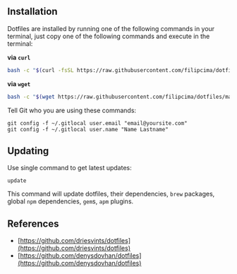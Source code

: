 ## Installation

Dotfiles are installed by running one of the following commands in your terminal, just copy one of the following commands and execute in the terminal:

**via `curl`**

```sh
bash -c "$(curl -fsSL https://raw.githubusercontent.com/filipcima/dotfiles/master/install.sh)"
```

**via `wget`**

```sh
bash -c "$(wget https://raw.githubusercontent.com/filipcima/dotfiles/master/install.sh -O -)"
```

Tell Git who you are using these commands:

```
git config -f ~/.gitlocal user.email "email@yoursite.com"
git config -f ~/.gitlocal user.name "Name Lastname"
```

## Updating

Use single command to get latest updates:

```
update
```

This command will update dotfiles, their dependencies, `brew` packages, global `npm` dependencies, `gem`s, `apm` plugins.

## References
 - [https://github.com/driesvints/dotfiles](https://github.com/driesvints/dotfiles)
 - [https://github.com/denysdovhan/dotfiles](https://github.com/denysdovhan/dotfiles)
